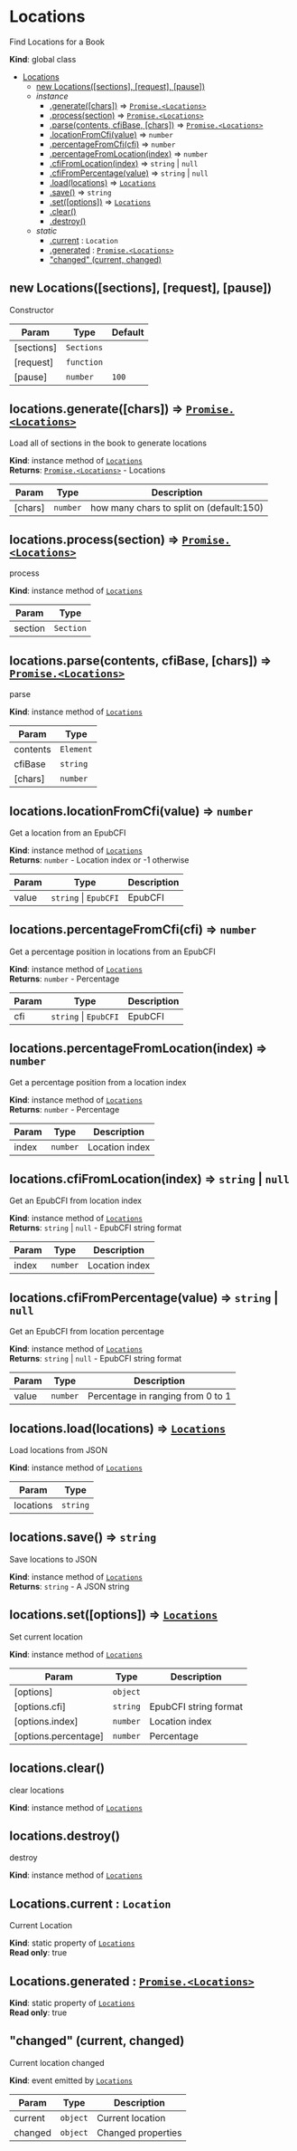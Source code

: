 <a name="Locations"></a>

# Locations
Find Locations for a Book

**Kind**: global class  

* [Locations](#Locations)
    * [new Locations([sections], [request], [pause])](#new_Locations_new)
    * _instance_
        * [.generate([chars])](#Locations+generate) ⇒ [<code>Promise.&lt;Locations&gt;</code>](#Locations)
        * [.process(section)](#Locations+process) ⇒ [<code>Promise.&lt;Locations&gt;</code>](#Locations)
        * [.parse(contents, cfiBase, [chars])](#Locations+parse) ⇒ [<code>Promise.&lt;Locations&gt;</code>](#Locations)
        * [.locationFromCfi(value)](#Locations+locationFromCfi) ⇒ <code>number</code>
        * [.percentageFromCfi(cfi)](#Locations+percentageFromCfi) ⇒ <code>number</code>
        * [.percentageFromLocation(index)](#Locations+percentageFromLocation) ⇒ <code>number</code>
        * [.cfiFromLocation(index)](#Locations+cfiFromLocation) ⇒ <code>string</code> \| <code>null</code>
        * [.cfiFromPercentage(value)](#Locations+cfiFromPercentage) ⇒ <code>string</code> \| <code>null</code>
        * [.load(locations)](#Locations+load) ⇒ [<code>Locations</code>](#Locations)
        * [.save()](#Locations+save) ⇒ <code>string</code>
        * [.set([options])](#Locations+set) ⇒ [<code>Locations</code>](#Locations)
        * [.clear()](#Locations+clear)
        * [.destroy()](#Locations+destroy)
    * _static_
        * [.current](#Locations.current) : <code>Location</code>
        * [.generated](#Locations.generated) : [<code>Promise.&lt;Locations&gt;</code>](#Locations)
        * ["changed" (current, changed)](#Locations.event_changed)

<a name="new_Locations_new"></a>

## new Locations([sections], [request], [pause])
Constructor


| Param | Type | Default |
| --- | --- | --- |
| [sections] | <code>Sections</code> |  | 
| [request] | <code>function</code> |  | 
| [pause] | <code>number</code> | <code>100</code> | 

<a name="Locations+generate"></a>

## locations.generate([chars]) ⇒ [<code>Promise.&lt;Locations&gt;</code>](#Locations)
Load all of sections in the book to generate locations

**Kind**: instance method of [<code>Locations</code>](#Locations)  
**Returns**: [<code>Promise.&lt;Locations&gt;</code>](#Locations) - Locations  

| Param | Type | Description |
| --- | --- | --- |
| [chars] | <code>number</code> | how many chars to split on (default:150) |

<a name="Locations+process"></a>

## locations.process(section) ⇒ [<code>Promise.&lt;Locations&gt;</code>](#Locations)
process

**Kind**: instance method of [<code>Locations</code>](#Locations)  

| Param | Type |
| --- | --- |
| section | <code>Section</code> | 

<a name="Locations+parse"></a>

## locations.parse(contents, cfiBase, [chars]) ⇒ [<code>Promise.&lt;Locations&gt;</code>](#Locations)
parse

**Kind**: instance method of [<code>Locations</code>](#Locations)  

| Param | Type |
| --- | --- |
| contents | <code>Element</code> | 
| cfiBase | <code>string</code> | 
| [chars] | <code>number</code> | 

<a name="Locations+locationFromCfi"></a>

## locations.locationFromCfi(value) ⇒ <code>number</code>
Get a location from an EpubCFI

**Kind**: instance method of [<code>Locations</code>](#Locations)  
**Returns**: <code>number</code> - Location index or -1 otherwise  

| Param | Type | Description |
| --- | --- | --- |
| value | <code>string</code> \| <code>EpubCFI</code> | EpubCFI |

<a name="Locations+percentageFromCfi"></a>

## locations.percentageFromCfi(cfi) ⇒ <code>number</code>
Get a percentage position in locations from an EpubCFI

**Kind**: instance method of [<code>Locations</code>](#Locations)  
**Returns**: <code>number</code> - Percentage  

| Param | Type | Description |
| --- | --- | --- |
| cfi | <code>string</code> \| <code>EpubCFI</code> | EpubCFI |

<a name="Locations+percentageFromLocation"></a>

## locations.percentageFromLocation(index) ⇒ <code>number</code>
Get a percentage position from a location index

**Kind**: instance method of [<code>Locations</code>](#Locations)  
**Returns**: <code>number</code> - Percentage  

| Param | Type | Description |
| --- | --- | --- |
| index | <code>number</code> | Location index |

<a name="Locations+cfiFromLocation"></a>

## locations.cfiFromLocation(index) ⇒ <code>string</code> \| <code>null</code>
Get an EpubCFI from location index

**Kind**: instance method of [<code>Locations</code>](#Locations)  
**Returns**: <code>string</code> \| <code>null</code> - EpubCFI string format  

| Param | Type | Description |
| --- | --- | --- |
| index | <code>number</code> | Location index |

<a name="Locations+cfiFromPercentage"></a>

## locations.cfiFromPercentage(value) ⇒ <code>string</code> \| <code>null</code>
Get an EpubCFI from location percentage

**Kind**: instance method of [<code>Locations</code>](#Locations)  
**Returns**: <code>string</code> \| <code>null</code> - EpubCFI string format  

| Param | Type | Description |
| --- | --- | --- |
| value | <code>number</code> | Percentage in ranging from 0 to 1 |

<a name="Locations+load"></a>

## locations.load(locations) ⇒ [<code>Locations</code>](#Locations)
Load locations from JSON

**Kind**: instance method of [<code>Locations</code>](#Locations)  

| Param | Type |
| --- | --- |
| locations | <code>string</code> | 

<a name="Locations+save"></a>

## locations.save() ⇒ <code>string</code>
Save locations to JSON

**Kind**: instance method of [<code>Locations</code>](#Locations)  
**Returns**: <code>string</code> - A JSON string  
<a name="Locations+set"></a>

## locations.set([options]) ⇒ [<code>Locations</code>](#Locations)
Set current location

**Kind**: instance method of [<code>Locations</code>](#Locations)  

| Param | Type | Description |
| --- | --- | --- |
| [options] | <code>object</code> |  |
| [options.cfi] | <code>string</code> | EpubCFI string format |
| [options.index] | <code>number</code> | Location index |
| [options.percentage] | <code>number</code> | Percentage |

<a name="Locations+clear"></a>

## locations.clear()
clear locations

**Kind**: instance method of [<code>Locations</code>](#Locations)  
<a name="Locations+destroy"></a>

## locations.destroy()
destroy

**Kind**: instance method of [<code>Locations</code>](#Locations)  
<a name="Locations.current"></a>

## Locations.current : <code>Location</code>
Current Location

**Kind**: static property of [<code>Locations</code>](#Locations)  
**Read only**: true  
<a name="Locations.generated"></a>

## Locations.generated : [<code>Promise.&lt;Locations&gt;</code>](#Locations)
**Kind**: static property of [<code>Locations</code>](#Locations)  
**Read only**: true  
<a name="Locations.event_changed"></a>

## "changed" (current, changed)
Current location changed

**Kind**: event emitted by [<code>Locations</code>](#Locations)  

| Param | Type | Description |
| --- | --- | --- |
| current | <code>object</code> | Current location |
| changed | <code>object</code> | Changed properties |

